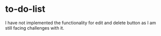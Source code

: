 # to-do-list
I have not implemented the functionality for edit and delete button as I am still facing challenges with it.
